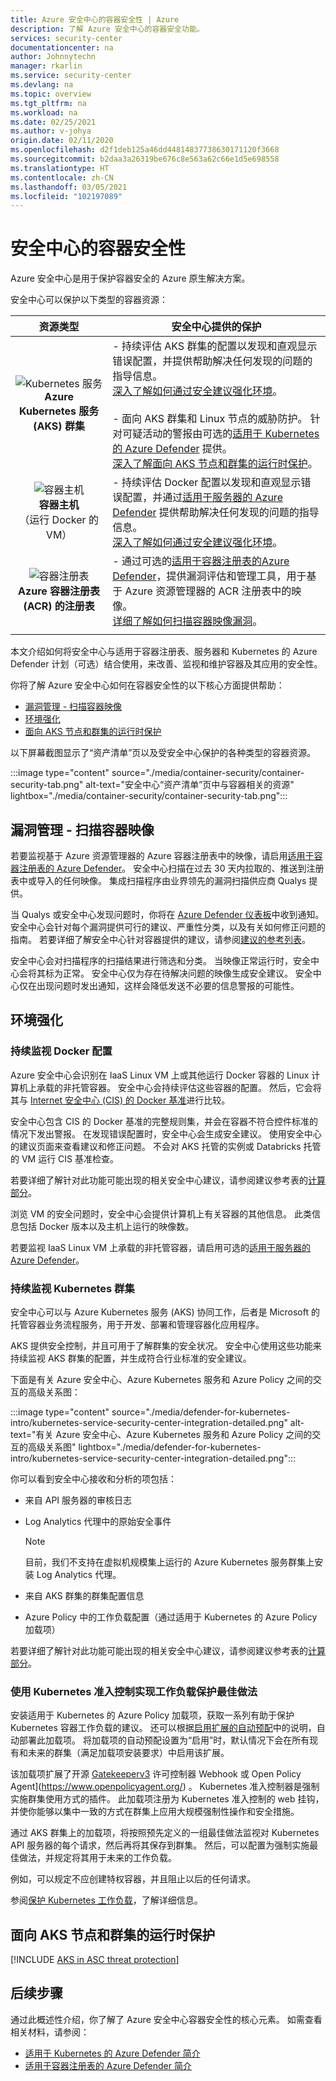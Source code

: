 ```yaml
---
title: Azure 安全中心的容器安全性 | Azure
description: 了解 Azure 安全中心的容器安全功能。
services: security-center
documentationcenter: na
author: Johnnytechn
manager: rkarlin
ms.service: security-center
ms.devlang: na
ms.topic: overview
ms.tgt_pltfrm: na
ms.workload: na
ms.date: 02/25/2021
ms.author: v-johya
origin.date: 02/11/2020
ms.openlocfilehash: d2f1deb125a46dd44814837738630171120f3668
ms.sourcegitcommit: b2daa3a26319be676c8e563a62c66e1d5e698558
ms.translationtype: HT
ms.contentlocale: zh-CN
ms.lasthandoff: 03/05/2021
ms.locfileid: "102197089"
---
```

# <a name="container-security-in-security-center"></a>安全中心的容器安全性

Azure 安全中心是用于保护容器安全的 Azure 原生解决方案。

安全中心可以保护以下类型的容器资源：

| 资源类型 | 安全中心提供的保护 |
|:--------------------:|-----------|
| ![Kubernetes 服务](./media/security-center-virtual-machine-recommendations/icon-kubernetes-service-rec.png)<br>**Azure Kubernetes 服务 (AKS) 群集** | - 持续评估 AKS 群集的配置以发现和直观显示错误配置，并提供帮助解决任何发现的问题的指导信息。<br>[深入了解如何通过安全建议强化环境](#environment-hardening)。<br><br>- 面向 AKS 群集和 Linux 节点的威胁防护。 针对可疑活动的警报由可选的[适用于 Kubernetes 的 Azure Defender](defender-for-kubernetes-introduction.md) 提供。<br>[深入了解面向 AKS 节点和群集的运行时保护](#run-time-protection-for-aks-nodes-and-clusters)。|
| ![容器主机](./media/security-center-virtual-machine-recommendations/icon-container-host-rec.png)<br>**容器主机**<br>（运行 Docker 的 VM） | - 持续评估 Docker 配置以发现和直观显示错误配置，并通过[适用于服务器的 Azure Defender](defender-for-servers-introduction.md) 提供帮助解决任何发现的问题的指导信息。<br>[深入了解如何通过安全建议强化环境](#environment-hardening)。|
| ![容器注册表](./media/security-center-virtual-machine-recommendations/icon-container-registry-rec.png)<br>**Azure 容器注册表 (ACR) 的注册表** | - 通过可选的[适用于容器注册表的Azure Defender](defender-for-container-registries-introduction.md)，提供漏洞评估和管理工具，用于基于 Azure 资源管理器的 ACR 注册表中的映像。<br>[详细了解如何扫描容器映像漏洞](#vulnerability-management---scanning-container-images)。 |
|||

本文介绍如何将安全中心与适用于容器注册表、服务器和 Kubernetes 的 Azure Defender 计划（可选）结合使用，来改善、监视和维护容器及其应用的安全性。

你将了解 Azure 安全中心如何在容器安全性的以下核心方面提供帮助：

- [漏洞管理 - 扫描容器映像](#vulnerability-management---scanning-container-images)
- [环境强化](#environment-hardening)
- [面向 AKS 节点和群集的运行时保护](#run-time-protection-for-aks-nodes-and-clusters)

以下屏幕截图显示了“资产清单”页以及受安全中心保护的各种类型的容器资源。

:::image type="content" source="./media/container-security/container-security-tab.png" alt-text="安全中心“资产清单”页中与容器相关的资源" lightbox="./media/container-security/container-security-tab.png":::

## <a name="vulnerability-management---scanning-container-images"></a>漏洞管理 - 扫描容器映像

若要监视基于 Azure 资源管理器的 Azure 容器注册表中的映像，请启用[适用于容器注册表的 Azure Defender](defender-for-container-registries-introduction.md)。 安全中心扫描在过去 30 天内拉取的、推送到注册表中或导入的任何映像。 集成扫描程序由业界领先的漏洞扫描供应商 Qualys 提供。

当 Qualys 或安全中心发现问题时，你将在 [Azure Defender 仪表板](azure-defender-dashboard.md)中收到通知。 安全中心会针对每个漏洞提供可行的建议、严重性分类，以及有关如何修正问题的指南。 若要详细了解安全中心针对容器提供的建议，请参阅[建议的参考列表](recommendations-reference.md#recs-compute)。

安全中心会对扫描程序的扫描结果进行筛选和分类。 当映像正常运行时，安全中心会将其标为正常。 安全中心仅为存在待解决问题的映像生成安全建议。 安全中心仅在出现问题时发出通知，这样会降低发送不必要的信息警报的可能性。

## <a name="environment-hardening"></a>环境强化

### <a name="continuous-monitoring-of-your-docker-configuration"></a>持续监视 Docker 配置

Azure 安全中心会识别在 IaaS Linux VM 上或其他运行 Docker 容器的 Linux 计算机上承载的非托管容器。 安全中心会持续评估这些容器的配置。 然后，它会将其与 [Internet 安全中心 (CIS) 的 Docker 基准](https://www.cisecurity.org/benchmark/docker/)进行比较。

安全中心包含 CIS 的 Docker 基准的完整规则集，并会在容器不符合控件标准的情况下发出警报。 在发现错误配置时，安全中心会生成安全建议。 使用安全中心的建议页面来查看建议和修正问题。 不会对 AKS 托管的实例或 Databricks 托管的 VM 运行 CIS 基准检查。

若要详细了解针对此功能可能出现的相关安全中心建议，请参阅建议参考表的[计算部分](recommendations-reference.md#recs-compute)。

浏览 VM 的安全问题时，安全中心会提供计算机上有关容器的其他信息。 此类信息包括 Docker 版本以及主机上运行的映像数。 

若要监视 IaaS Linux VM 上承载的非托管容器，请启用可选的[适用于服务器的 Azure Defender](defender-for-servers-introduction.md)。


### <a name="continuous-monitoring-of-your-kubernetes-clusters"></a>持续监视 Kubernetes 群集
安全中心可以与 Azure Kubernetes 服务 (AKS) 协同工作，后者是 Microsoft 的托管容器业务流程服务，用于开发、部署和管理容器化应用程序。

AKS 提供安全控制，并且可用于了解群集的安全状况。 安全中心使用这些功能来持续监视 AKS 群集的配置，并生成符合行业标准的安全建议。

下面是有关 Azure 安全中心、Azure Kubernetes 服务和 Azure Policy 之间的交互的高级关系图：

:::image type="content" source="./media/defender-for-kubernetes-intro/kubernetes-service-security-center-integration-detailed.png" alt-text="有关 Azure 安全中心、Azure Kubernetes 服务和 Azure Policy 之间的交互的高级关系图" lightbox="./media/defender-for-kubernetes-intro/kubernetes-service-security-center-integration-detailed.png":::

你可以看到安全中心接收和分析的项包括：

- 来自 API 服务器的审核日志
- Log Analytics 代理中的原始安全事件

    > [!NOTE]
    > 目前，我们不支持在虚拟机规模集上运行的 Azure Kubernetes 服务群集上安装 Log Analytics 代理。

- 来自 AKS 群集的群集配置信息
- Azure Policy 中的工作负载配置（通过适用于 Kubernetes 的 Azure Policy 加载项）

若要详细了解针对此功能可能出现的相关安全中心建议，请参阅建议参考表的[计算部分](recommendations-reference.md#recs-compute)。


###  <a name="workload-protection-best-practices-using-kubernetes-admission-control"></a>使用 Kubernetes 准入控制实现工作负载保护最佳做法

安装适用于 Kubernetes 的 Azure Policy 加载项，获取一系列有助于保护 Kubernetes 容器工作负载的建议。 还可以根据[启用扩展的自动预配](security-center-enable-data-collection.md#enable-auto-provisioning-of-extensions)中的说明，自动部署此加载项。 将加载项的自动预配设置为“启用”时，默认情况下会在所有现有和未来的群集（满足加载项安装要求）中启用该扩展。

该加载项扩展了开源 [Gatekeeperv3](https://github.com/open-policy-agent/gatekeeper) 许可控制器 Webhook 或 Open Policy Agent](https://www.openpolicyagent.org/) 。 Kubernetes 准入控制器是强制实施群集使用方式的插件。 此加载项注册为 Kubernetes 准入控制的 web 挂钩，并使你能够以集中一致的方式在群集上应用大规模强制性操作和安全措施。 

通过 AKS 群集上的加载项，将按照预先定义的一组最佳做法监视对 Kubernetes API 服务器的每个请求，然后再将其保存到群集。 然后，可以配置为强制实施最佳做法，并规定将其用于未来的工作负载。 

例如，可以规定不应创建特权容器，并且阻止以后的任何请求。

参阅[保护 Kubernetes 工作负载](kubernetes-workload-protections.md)，了解详细信息。


## <a name="run-time-protection-for-aks-nodes-and-clusters"></a>面向 AKS 节点和群集的运行时保护

[!INCLUDE [AKS in ASC threat protection](../../includes/security-center-azure-kubernetes-threat-protection.md)]



## <a name="next-steps"></a>后续步骤

通过此概述性介绍，你了解了 Azure 安全中心容器安全性的核心元素。 如需查看相关材料，请参阅：

- [适用于 Kubernetes 的 Azure Defender 简介](defender-for-kubernetes-introduction.md)
- [适用于容器注册表的 Azure Defender 简介](defender-for-container-registries-introduction.md)

